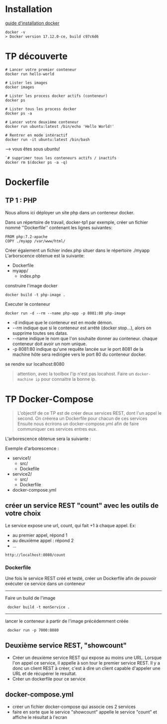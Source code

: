 # Installation

[guide d'installation docker](https://www.docker.com/community-edition)

```
docker -v
> Docker version 17.12.0-ce, build c97c6d6
```

# TP découverte

```
# Lancer votre premier conteneur
docker run hello-world
```

```
# Lister les images
docker images 
```

```
# Lister les process docker actifs (conteneur)
docker ps 
```

```
# Lister tous les process docker
docker ps -a
```

```
# Lancer votre deuxième conteneur
docker run ubuntu:latest /bin/echo 'Hello World!'
```

```
# Rentrer en mode intéractif
docker run -it ubuntu:latest /bin/bash
```
--> vous êtes sous ubuntu!

```
`# supprimer tous les conteneurs actifs / inactifs
docker rm $(docker ps -a -q)
```
# Dockerfile
## TP 1 : PHP
Nous allons ici déployer un site php dans un conteneur docker.

Dans un répertoire de travail, docker-tp1 par exemple, créer un fichier nommé ''Dockerfile'' contenant les lignes suivantes:
```
FROM php:7.2-apache
COPY ./myapp /var/www/html/
```

Créer également un fichier index.php situer dans le répertoire ./myapp
L'arborscence obtenue est la suivante:


* Dockerfile
* myapp/
  * index.php
       

construire l'image docker
```
docker build -t php-image .
```

Executer le conteneur
```
docker run -d --rm --name php-app -p 8081:80 php-image
```
* -d indique que le conteneur est en mode démon.
* --rm indique que si le conteneur est arrêté (docker stop...), alors on supprime toutes ses datas.
* --name indique le nom que l'on souhaite donner au conteneur. chaque conteneur doit avoir un nom unique.
* -p 8081:80 indique qu'une requête lancée sur le port 8081 de la machine hôte sera redirigée vers le port 80 du conteneur docker.


se rendre sur localhost:8080
> attention, avec la toolbox l'ip n'est pas locahost. Faire un `docker-machine ip` pour connaitre la bonne ip.

# TP Docker-Compose  

> L'objectif de ce TP est de créer deux services REST, dont l'un appel le second.
> On créerea un Dockerfile pour chacun de ces services
> Ensuite nous écrirons un docker-compose.yml afin de faire communiquer ces services entres eux.

L'arborescence obtenue sera la suivante :
 
Exemple d'arborescence : 
 * service1/
   * src/
   * Dockefile
 * service2/
   * src/
   * Dockerfile
 * docker-compose.yml
 
 ## créer un service REST "count" avec les outils de votre choix
Le service expose une url, count, qui fait +1 à chaque appel.
Ex:
* au premier appel, répond 1
* au deuxième appel : répond 2
* ...
 
 ```
 http://localhost:8080/count 

 ```
 
 ### Dockerfile
 Une fois le service REST créé et testé, créer un Dockerfile afin de pouvoir exécuter ce service dans un conteneur

---
Faire un build de l'image

```
 docker build -t monService .  
```
---
lancer le conteneur à partir de l'image précédemment créée
``` 
 docker run -p 7000:8080 
```
## Deuxième service REST, "showcount"
* Créer un deuxième service REST qui expose au moins une URL.
Lorsque l'on appel ce service, il appelle à son tour le premier service REST. Il y a donc un client REST à créer, c'est à
dire un client capable d'appeler une URL et de récupérer le resultat.
* Créer un dockerfile pour ce service

## docker-compose.yml

 * créer un fichier docker-compose qui associe ces 2 services
 * faire en sorte que le service "showcount" appelle le service "count" et affiche le résultat à l'ecran
 






